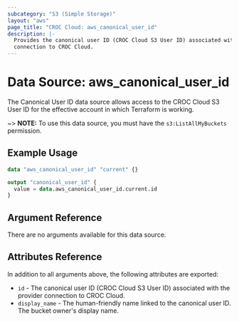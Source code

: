 ```yaml
---
subcategory: "S3 (Simple Storage)"
layout: "aws"
page_title: "CROC Cloud: aws_canonical_user_id"
description: |-
  Provides the canonical user ID (CROC Cloud S3 User ID) associated with the provider
  connection to CROC Cloud.
---
```


# Data Source: aws_canonical_user_id

The Canonical User ID data source allows access to the CROC Cloud S3 User ID
for the effective account in which Terraform is working.  

~> **NOTE:** To use this data source, you must have the `s3:ListAllMyBuckets` permission.

## Example Usage

```terraform
data "aws_canonical_user_id" "current" {}

output "canonical_user_id" {
  value = data.aws_canonical_user_id.current.id
}
```

## Argument Reference

There are no arguments available for this data source.

## Attributes Reference

In addition to all arguments above, the following attributes are exported:

* `id` - The canonical user ID (CROC Cloud S3 User ID) associated with the provider connection to CROC Cloud.
* `display_name` - The human-friendly name linked to the canonical user ID. The bucket owner's display name.
